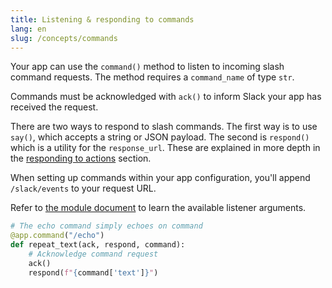 ```yaml
---
title: Listening & responding to commands
lang: en
slug: /concepts/commands
---
```


Your app can use the `command()` method to listen to incoming slash command requests. The method requires a `command_name` of type `str`.

Commands must be acknowledged with `ack()` to inform Slack your app has received the request.

There are two ways to respond to slash commands. The first way is to use `say()`, which accepts a string or JSON payload. The second is `respond()` which is a utility for the `response_url`. These are explained in more depth in the [responding to actions](/concepts/actions) section.

When setting up commands within your app configuration, you'll append `/slack/events` to your request URL.

Refer to [the module document](https://tools.slack.dev/bolt-python/api-docs/slack_bolt/kwargs_injection/args.html) to learn the available listener arguments.
```python
# The echo command simply echoes on command
@app.command("/echo")
def repeat_text(ack, respond, command):
    # Acknowledge command request
    ack()
    respond(f"{command['text']}")
```
